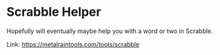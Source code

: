 # Scrabble Helper

Hopefully will eventually maybe help you with a word or two in Scrabble.

Link: https://metalraintools.com/tools/scrabble
